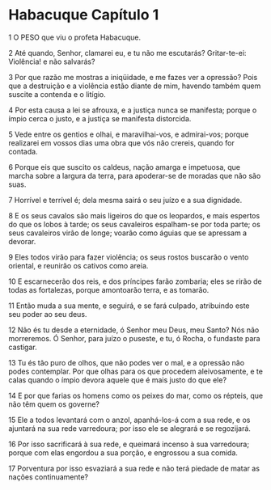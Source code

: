 # Habacuque Capítulo 1

1	O PESO que viu o profeta Habacuque.

2	Até quando, Senhor, clamarei eu, e tu não me escutarás? Gritar-te-ei: Violência! e não salvarás?

3	Por que razão me mostras a iniqüidade, e me fazes ver a opressão? Pois que a destruição e a violência estão diante de mim, havendo também quem suscite a contenda e o litígio.

4	Por esta causa a lei se afrouxa, e a justiça nunca se manifesta; porque o ímpio cerca o justo, e a justiça se manifesta distorcida.

5	Vede entre os gentios e olhai, e maravilhai-vos, e admirai-vos; porque realizarei em vossos dias uma obra que vós não crereis, quando for contada.

6	Porque eis que suscito os caldeus, nação amarga e impetuosa, que marcha sobre a largura da terra, para apoderar-se de moradas que não são suas.

7	Horrível e terrível é; dela mesma sairá o seu juízo e a sua dignidade.

8	E os seus cavalos são mais ligeiros do que os leopardos, e mais espertos do que os lobos à tarde; os seus cavaleiros espalham-se por toda parte; os seus cavaleiros virão de longe; voarão como águias que se apressam a devorar.

9	Eles todos virão para fazer violência; os seus rostos buscarão o vento oriental, e reunirão os cativos como areia.

10	E escarnecerão dos reis, e dos príncipes farão zombaria; eles se rirão de todas as fortalezas, porque amontoarão terra, e as tomarão.

11	Então muda a sua mente, e seguirá, e se fará culpado, atribuindo este seu poder ao seu deus.

12	Não és tu desde a eternidade, ó Senhor meu Deus, meu Santo? Nós não morreremos. Ó Senhor, para juízo o puseste, e tu, ó Rocha, o fundaste para castigar.

13	Tu és tão puro de olhos, que não podes ver o mal, e a opressão não podes contemplar. Por que olhas para os que procedem aleivosamente, e te calas quando o ímpio devora aquele que é mais justo do que ele?

14	E por que farias os homens como os peixes do mar, como os répteis, que não têm quem os governe?

15	Ele a todos levantará com o anzol, apanhá-los-á com a sua rede, e os ajuntará na sua rede varredoura; por isso ele se alegrará e se regozijará.

16	Por isso sacrificará à sua rede, e queimará incenso à sua varredoura; porque com elas engordou a sua porção, e engrossou a sua comida.

17	Porventura por isso esvaziará a sua rede e não terá piedade de matar as nações continuamente?

